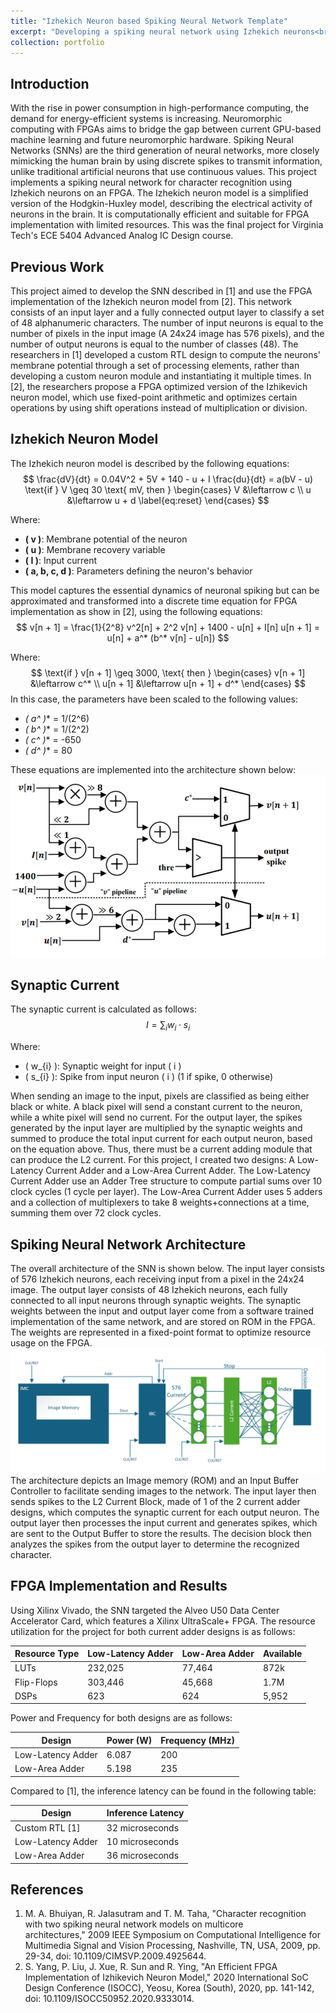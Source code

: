 ```yaml
---
title: "Izhekich Neuron based Spiking Neural Network Template"
excerpt: "Developing a spiking neural network using Izhekich neurons<br/><img src='/images/network.png'>"
collection: portfolio
---
```


## Introduction

With the rise in power consumption in high-performance computing, the demand for energy-efficient systems is increasing. Neuromorphic computing with FPGAs aims to bridge the gap between current GPU-based machine learning and future neuromorphic hardware. Spiking Neural Networks (SNNs) are the third generation of neural networks, more closely mimicking the human brain by using discrete spikes to transmit information, unlike traditional artificial neurons that use continuous values. This project implements a spiking neural network for character recognition using Izhekich neurons on an FPGA. The Izhekich neuron model is a simplified version of the Hodgkin-Huxley model, describing the electrical activity of neurons in the brain. It is computationally efficient and suitable for FPGA implementation with limited resources. This was the final project for Virginia Tech's ECE 5404 Advanced Analog IC Design course.

## Previous Work
This project aimed to develop the SNN described in [1] and use the FPGA implementation of the Izhekich neuron model from [2]. This network consists of an input layer and a fully connected output layer to classify a set of 48 alphanumeric characters. The number of input neurons is equal to the number of pixels in the input image (A 24x24 image has 576 pixels), and the number of output neurons is equal to the number of classes (48). The researchers in [1] developed a custom RTL design to compute the neurons' membrane potential through a set of processing elements, rather than developing a custom neuron module and instantiating it multiple times. In [2], the researchers propose a FPGA optimized version of the Izhikevich neuron model, which use fixed-point arithmetic and optimizes certain operations by using shift operations instead of multiplication or division. 


## Izhekich Neuron Model 
The Izhekich neuron model is described by the following equations:
$$
\frac{dV}{dt} = 0.04V^2 + 5V + 140 - u + I
\frac{du}{dt} = a(bV - u)
\text{if } V \geq 30 \text{ mV, then }
\begin{cases}
V &\leftarrow c \\
u &\leftarrow u + d \label{eq:reset}
\end{cases}
$$

Where:
- **\( v \)**: Membrane potential of the neuron
- **\( u \)**: Membrane recovery variable
- **\( I \)**: Input current
- **\( a, b, c, d \)**: Parameters defining the neuron's behavior

This model captures the essential dynamics of neuronal spiking but can be approximated and transformed into a discrete time equation for FPGA implementation as show in [2], using the following equations:
$$
v[n + 1] = \frac{1}{2^8} v^2[n] + 2^2 v[n] + 1400 - u[n] + I[n]
u[n + 1] = u[n] + a^* (b^* v[n] - u[n])
$$

Where:
$$
\text{if } v[n + 1] \geq 3000, \text{ then }
\begin{cases}
v[n + 1] &\leftarrow c^* \\
u[n + 1] &\leftarrow u[n + 1] + d^* 
\end{cases}
$$
In this case, the parameters have been scaled to the following values:
- **\( a^* \)** = 1/(2^6)
- **\( b^* \)** = 1/(2^2)
- **\( c^* \)** = -650
- **\( d^* \)** = 80

These equations are implemented into the architecture shown below:
![Neuron Architecture](/images/neuron_architecture.png)

## Synaptic Current
The synaptic current is calculated as follows:
$$
I = \sum_{i} w_i \cdot s_i
$$

Where:
- \( w_{i} \): Synaptic weight for input \( i \)
- \( s_{i} \): Spike from input neuron \( i \) (1 if spike, 0 otherwise)

When sending an image to the input, pixels are classified as being either black or white. A black pixel will send a constant current to the neuron, while a white pixel will send no current. For the output layer, the spikes generated by the input layer are multiplied by the synaptic weights and summed to produce the total input current for each output neuron, based on the equation above. Thus, there must be a current adding module that can produce the L2 current. For this project, I created two designs: A Low-Latency Current Adder and a Low-Area Current Adder. The Low-Latency Current Adder use an Adder Tree structure to compute partial sums over 10 clock cycles (1 cycle per layer). The Low-Area Current Adder uses 5 adders and a collection of multiplexers to take 8 weights+connections at a time, summing them over 72 clock cycles. 

## Spiking Neural Network Architecture
The overall architecture of the SNN is shown below. The input layer consists of 576 Izhekich neurons, each receiving input from a pixel in the 24x24 image. The output layer consists of 48 Izhekich neurons, each fully connected to all input neurons through synaptic weights. The synaptic weights between the input and output layer come from a software trained implementation of the same network, and are stored on ROM in the FPGA. The weights are represented in a fixed-point format to optimize resource usage on the FPGA. 
![Network Architecture](/images/toplevel.png)
The architecture depicts an Image memory (ROM) and an Input Buffer Controller to facilitate sending images to the network. The input layer then sends spikes to the L2 Current Block, made of 1 of the 2 current adder designs, which computes the synaptic current for each output neuron. The output layer then processes the input current and generates spikes, which are sent to the Output Buffer to store the results. The decision block then analyzes the spikes from the output layer to determine the recognized character. 

## FPGA Implementation and Results
Using Xilinx Vivado, the SNN targeted the Alveo U50 Data Center Accelerator Card, which features a Xilinx UltraScale+ FPGA. The resource utilization for the project for both current adder designs is as follows:

| Resource Type       | Low-Latency Adder | Low-Area Adder | Available | 
|---------------------|-------------------|----------------|-----------|
| LUTs                | 232,025           | 77,464         | 872k      | 
| Flip-Flops          | 303,446           | 45,668         | 1.7M      | 
| DSPs                | 623               | 624            | 5,952     | 

Power and Frequency for both designs are as follows:    

| Design              | Power (W) | Frequency (MHz) |
|---------------------|-----------|-----------------|
| Low-Latency Adder   | 6.087     | 200             |
| Low-Area Adder      | 5.198     | 235             |

Compared to [1], the inference latency can be found in the following table:

| Design              | Inference Latency |
|---------------------|-------------------| 
| Custom RTL [1]      | 32 microseconds   |
| Low-Latency Adder   | 10 microseconds   |
| Low-Area Adder      | 36 microseconds   |


## References

1. M. A. Bhuiyan, R. Jalasutram and T. M. Taha, "Character recognition with two spiking neural network models on multicore architectures," 2009 IEEE Symposium on Computational Intelligence for Multimedia Signal and Vision Processing, Nashville, TN, USA, 2009, pp. 29-34, doi: 10.1109/CIMSVP.2009.4925644.
2. S. Yang, P. Liu, J. Xue, R. Sun and R. Ying, "An Efficient FPGA Implementation of Izhikevich Neuron Model," 2020 International SoC Design Conference (ISOCC), Yeosu, Korea (South), 2020, pp. 141-142, doi: 10.1109/ISOCC50952.2020.9333014.
